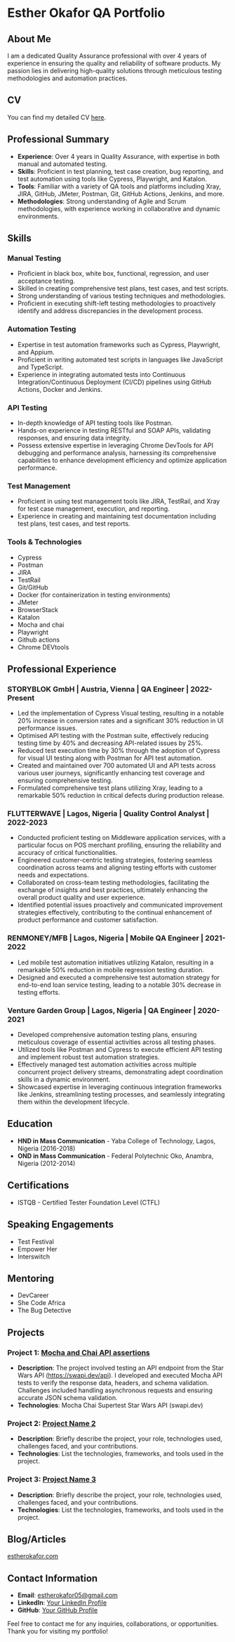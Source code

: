# Esther Okafor QA Portfolio

## About Me

I am a dedicated Quality Assurance professional with over 4 years of experience in ensuring the quality and reliability of software products. My passion lies in delivering high-quality solutions through meticulous testing methodologies and automation practices.

## CV

You can find my detailed CV [here](link-to-your-cv).

## Professional Summary

- **Experience**: Over 4 years in Quality Assurance, with expertise in both manual and automated testing.
- **Skills**: Proficient in test planning, test case creation, bug reporting, and test automation using tools like Cypress, Playwright, and Katalon.
- **Tools**: Familiar with a variety of QA tools and platforms including Xray, JIRA, GitHub, JMeter, Postman, Git, GitHub Actions, Jenkins, and more.
- **Methodologies**: Strong understanding of Agile and Scrum methodologies, with experience working in collaborative and dynamic environments.

## Skills

### Manual Testing
- Proficient in black box, white box, functional, regression, and user acceptance testing.
- Skilled in creating comprehensive test plans, test cases, and test scripts.
- Strong understanding of various testing techniques and methodologies.
- Proficient in executing shift-left testing methodologies to proactively identify and address discrepancies in the development process.

### Automation Testing
- Expertise in test automation frameworks such as Cypress, Playwright, and Appium.
- Proficient in writing automated test scripts in languages like JavaScript and TypeScript.
- Experience in integrating automated tests into Continuous Integration/Continuous Deployment (CI/CD) pipelines using GitHub Actions, Docker and Jenkins.

### API Testing
- In-depth knowledge of API testing tools like Postman.
- Hands-on experience in testing RESTful and SOAP APIs, validating responses, and ensuring data integrity.
- Possess extensive expertise in leveraging Chrome DevTools for API debugging and performance analysis, harnessing its comprehensive capabilities to enhance development efficiency and optimize application performance.

### Test Management
- Proficient in using test management tools like JIRA, TestRail, and Xray for test case management, execution, and reporting.
- Experience in creating and maintaining test documentation including test plans, test cases, and test reports.

### Tools & Technologies
- Cypress
- Postman
- JIRA
- TestRail
- Git/GitHub
- Docker (for containerization in testing environments)
- JMeter
- BrowserStack
- Katalon
- Mocha and chai
- Playwright
- Github actions
- Chrome DEVtools

## Professional Experience

### STORYBLOK GmbH | Austria, Vienna | QA Engineer | 2022-Present
- Led the implementation of Cypress Visual testing, resulting in a notable 20% increase in conversion rates and a significant 30% reduction in UI performance issues.
- Optimised API testing with the Postman suite, effectively reducing testing time by 40% and decreasing API-related issues by 25%.
- Reduced test execution time by 30% through the adoption of Cypress for visual UI testing along with Postman for API test automation.
- Created and maintained over 700 automated UI and API tests across various user journeys, significantly enhancing test coverage and ensuring comprehensive testing.
- Formulated comprehensive test plans utilizing Xray, leading to a remarkable 50% reduction in critical defects during production release.

### FLUTTERWAVE | Lagos, Nigeria | Quality Control Analyst | 2022-2023
- Conducted proficient testing on Middleware application services, with a particular focus on POS merchant profiling, ensuring the reliability and accuracy of critical functionalities.
- Engineered customer-centric testing strategies, fostering seamless coordination across teams and aligning testing efforts with customer needs and expectations.
- Collaborated on cross-team testing methodologies, facilitating the exchange of insights and best practices, ultimately enhancing the overall product quality and user experience.
- Identified potential issues proactively and communicated improvement strategies effectively, contributing to the continual enhancement of product performance and customer satisfaction.

### RENMONEY/MFB | Lagos, Nigeria | Mobile QA Engineer | 2021-2022
- Led mobile test automation initiatives utilizing Katalon, resulting in a remarkable 50% reduction in mobile regression testing duration.
- Designed and executed a comprehensive test automation strategy for end-to-end loan service testing, leading to a notable 30% decrease in testing efforts.

### Venture Garden Group | Lagos, Nigeria | QA Engineer | 2020-2021
- Developed comprehensive automation testing plans, ensuring meticulous coverage of essential activities across all testing phases.
- Utilized tools like Postman and Cypress to execute efficient API testing and implement robust test automation strategies.
- Effectively managed test automation activities across multiple concurrent project delivery streams, demonstrating adept coordination skills in a dynamic environment.
- Showcased expertise in leveraging continuous integration frameworks like Jenkins, streamlining testing processes, and seamlessly integrating them within the development lifecycle.

## Education

- **HND in Mass Communication** - Yaba College of Technology, Lagos, Nigeria (2016-2018)
- **OND in Mass Communication** - Federal Polytechnic Oko, Anambra, Nigeria (2012-2014)

## Certifications

- ISTQB - Certified Tester Foundation Level (CTFL)

## Speaking Engagements
- Test Festival
- Empower Her
- Interswitch

## Mentoring
- DevCareer
- She Code Africa
- The Bug Detective

## Projects

### Project 1: [Mocha and Chai API assertions](https://github.com/Estherokafor05/Mocha-API-test)
- **Description**: The project involved testing an API endpoint from the Star Wars API (https://swapi.dev/api). I developed and executed Mocha API tests to verify the response data, headers, and schema validation. Challenges included handling asynchronous requests and ensuring accurate JSON schema validation. 
- **Technologies**: 
Mocha
Chai
Supertest
Star Wars API (swapi.dev)

### Project 2: [Project Name 2](link-to-project-2)
- **Description**: Briefly describe the project, your role, technologies used, challenges faced, and your contributions.
- **Technologies**: List the technologies, frameworks, and tools used in the project.

### Project 3: [Project Name 3](link-to-project-3)
- **Description**: Briefly describe the project, your role, technologies used, challenges faced, and your contributions.
- **Technologies**: List the technologies, frameworks, and tools used in the project.

## Blog/Articles

[estherokafor.com](estherokafor.com)

## Contact Information

- **Email**: estherokafor05@gmail.com
- **LinkedIn**: [Your LinkedIn Profile](https://www.linkedin.com/in/okaforesther/)
- **GitHub**: [Your GitHub Profile](https://github.com/Estherokafor05)

Feel free to contact me for any inquiries, collaborations, or opportunities. Thank you for visiting my portfolio!
